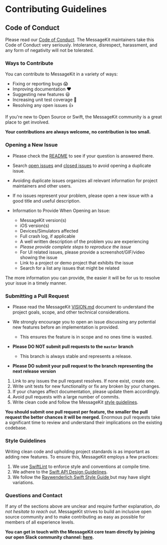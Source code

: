 # Contributing Guidelines

## Code of Conduct

Please read our [Code of Conduct](https://github.com/MessageKit/MessageKit/blob/master/Code_of_Conduct.md). 
The MessageKit maintainers take this Code of Conduct very seriously. Intolerance, disrespect, harassment, and any form of negativity will not be tolerated.

### Ways to Contribute

You can contribute to MessageKit in a variety of ways:

- Fixing or reporting bugs :scream:
- Improving documentation :heart:
- Suggesting new features :smiley:
- Increasing unit test coverage :pray:
- Resolving any open issues :+1:

If you're new to Open Source or Swift, the MessageKit community is a great place to get involved.

**Your contributions are always welcome, no contribution is too small.**

### Opening a New Issue

- Please check the [README](https://github.com/MessageKit/MessageKit/blob/master/README.md) to see if your question is answered there.
- Search [open issues](https://github.com/MessageKit/MessageKit/issues?q=is%3Aopen+is%3Aissue) and [closed issues](https://github.com/MessageKit/MessageKit/issues?q=is%3Aissue+is%3Aclosed) to avoid opening a duplicate issue.
- Avoiding duplicate issues organizes all relevant information for project maintainers and other users.
- If no issues represent your problem, please open a new issue with a good title and useful description.

- Information to Provide When Opening an Issue: 
    - MessageKit version(s)
    - iOS version(s)
    - Devices/Simulators affected
    - Full crash log, if applicable
    - A well written description of the problem you are experiencing
    - *Please provide complete steps to reproduce the issue* 
    - For UI related issues, please provide a screenshot/GIF/video showing the issue 
    - Link to a project or demo project that exhibits the issue 
    - Search for a list any issues that might be related

The more information you can provide, the easier it will be for us to resolve your issue in a timely manner.

### Submitting a Pull Request

- Please read the MessageKit [VISION.md](https://github.com/MessageKit/MessageKit/blob/master/VISION.md) document to understand the project goals, scope, and other technical considerations.
- We strongly encourage you to open an issue discussing any potential new features before an implementation is provided. 
    - This ensures the feature is in scope and no ones time is wasted.

- **Please DO NOT submit pull requests to the `master` branch**
    - This branch is always stable and represents a release.

- **Please DO submit your pull request to the branch representing the next release version**

1. Link to any issues the pull request resolves. If none exist, create one.
2. Write unit tests for new functionality or fix any broken by your changes. 
3. If your changes affect documentation, please update them accordingly.
4. Avoid pull requests with a large number of commits.
5. Write clean code and follow the MessageKit [style guidelines](#style-guidelines).

**You should submit one pull request per feature, the smaller the pull request the better chances it will be merged.**
Enormous pull requests take a significant time to review and understand their implications on the existing codebase.

### Style Guidelines

Writing clean code and upholding project standards is as important as adding new features. To ensure this, MessageKit employs a few practices:

1. We use [SwiftLint](https://github.com/realm/SwiftLint) to enforce style and conventions at compile time.
2. We adhere to the [Swift API Design Guidelines](https://swift.org/documentation/api-design-guidelines/).
3. We follow the [Raywenderlich Swift Style Guide ](https://github.com/raywenderlich/swift-style-guide) but may have slight variations. 

### Questions and Contact

If any of the sections above are unclear and require further explanation, *do not hesitate to reach out*.
MessageKit strives to build an inclusive open source community and to make contributing as easy as possible for members of all experience levels.

**You can get in touch with the MessageKit core team directly by joining our open Slack community channel: [here](https://join.slack.com/t/messagekit/shared_invite/MjI0NDkxNjgwMzA3LTE1MDIzMTU0MjUtMzJhZDZlNTkxMA).**
